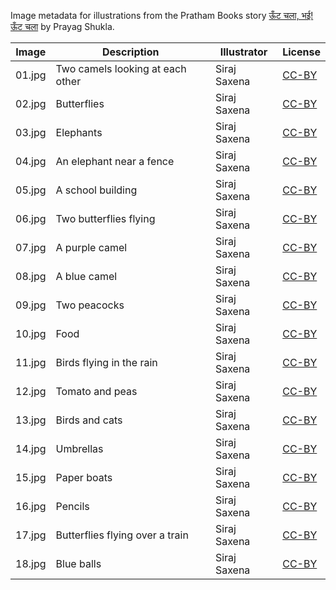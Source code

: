 Image metadata for illustrations from the Pratham Books story [ऊँट चला, भई! ऊँट चला](https://storyweaver.org.in/stories/819-uunt-chalala-bhai-uunt-chalala) by Prayag Shukla.

Image | Description | Illustrator | License
----- | ----------- | ----------- | -------
01.jpg | Two camels looking at each other | Siraj Saxena | [CC-BY](https://creativecommons.org/licenses/by/4.0/)
02.jpg | Butterflies | Siraj Saxena | [CC-BY](https://creativecommons.org/licenses/by/4.0/)
03.jpg | Elephants | Siraj Saxena | [CC-BY](https://creativecommons.org/licenses/by/4.0/)
04.jpg | An elephant near a fence | Siraj Saxena | [CC-BY](https://creativecommons.org/licenses/by/4.0/)
05.jpg | A school building | Siraj Saxena | [CC-BY](https://creativecommons.org/licenses/by/4.0/)
06.jpg | Two butterflies flying | Siraj Saxena | [CC-BY](https://creativecommons.org/licenses/by/4.0/)
07.jpg | A purple camel | Siraj Saxena | [CC-BY](https://creativecommons.org/licenses/by/4.0/)
08.jpg | A blue camel | Siraj Saxena | [CC-BY](https://creativecommons.org/licenses/by/4.0/)
09.jpg | Two peacocks | Siraj Saxena | [CC-BY](https://creativecommons.org/licenses/by/4.0/)
10.jpg | Food | Siraj Saxena | [CC-BY](https://creativecommons.org/licenses/by/4.0/)
11.jpg | Birds flying in the rain | Siraj Saxena | [CC-BY](https://creativecommons.org/licenses/by/4.0/)
12.jpg | Tomato and peas | Siraj Saxena | [CC-BY](https://creativecommons.org/licenses/by/4.0/)
13.jpg | Birds and cats | Siraj Saxena | [CC-BY](https://creativecommons.org/licenses/by/4.0/)
14.jpg | Umbrellas | Siraj Saxena | [CC-BY](https://creativecommons.org/licenses/by/4.0/)
15.jpg | Paper boats | Siraj Saxena | [CC-BY](https://creativecommons.org/licenses/by/4.0/)
16.jpg | Pencils | Siraj Saxena | [CC-BY](https://creativecommons.org/licenses/by/4.0/)
17.jpg | Butterflies flying over a train | Siraj Saxena | [CC-BY](https://creativecommons.org/licenses/by/4.0/)
18.jpg | Blue balls | Siraj Saxena | [CC-BY](https://creativecommons.org/licenses/by/4.0/)